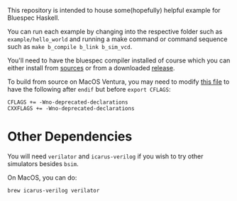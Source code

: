 This repository is intended to house some(hopefully) helpful example for Bluespec Haskell.

You can run each example by changing into the respective folder such as ``example/hello_world`` and running a make command or command sequence such as ``make b_compile b_link b_sim_vcd``.

You'll need to have the bluespec compiler installed of course which you can either install from [sources](https://github.com/B-Lang-org/bsc/blob/main/INSTALL.md#compiling-bsc-from-source) or from a downloaded [release](https://github.com/B-Lang-org/bsc/releases/tag/2022.01).

To build from source on MacOS Ventura, you may need to modify [this file](https://github.com/B-Lang-org/bsc/blob/af852df596fcf41f578978c89765adcb6d4839f9/platform.mk#L54) to have the following after ``endif`` but before ``export CFLAGS``:

```make
CFLAGS += -Wno-deprecated-declarations
CXXFLAGS += -Wno-deprecated-declarations
```

# Other Dependencies

You will need ``verilator`` and ``icarus-verilog`` if you wish to try other simulators besides ``bsim``.

On MacOS, you can do:

```bash
brew icarus-verilog verilator
```